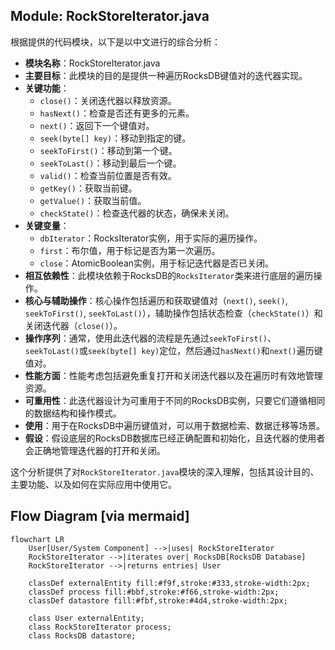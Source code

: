 ## Module: RockStoreIterator.java
根据提供的代码模块，以下是以中文进行的综合分析：

- **模块名称**：RockStoreIterator.java
- **主要目标**：此模块的目的是提供一种遍历RocksDB键值对的迭代器实现。
- **关键功能**：
  - `close()`：关闭迭代器以释放资源。
  - `hasNext()`：检查是否还有更多的元素。
  - `next()`：返回下一个键值对。
  - `seek(byte[] key)`：移动到指定的键。
  - `seekToFirst()`：移动到第一个键。
  - `seekToLast()`：移动到最后一个键。
  - `valid()`：检查当前位置是否有效。
  - `getKey()`：获取当前键。
  - `getValue()`：获取当前值。
  - `checkState()`：检查迭代器的状态，确保未关闭。
- **关键变量**：
  - `dbIterator`：RocksIterator实例，用于实际的遍历操作。
  - `first`：布尔值，用于标记是否为第一次遍历。
  - `close`：AtomicBoolean实例，用于标记迭代器是否已关闭。
- **相互依赖性**：此模块依赖于RocksDB的`RocksIterator`类来进行底层的遍历操作。
- **核心与辅助操作**：核心操作包括遍历和获取键值对（`next()`, `seek()`, `seekToFirst()`, `seekToLast()`），辅助操作包括状态检查（`checkState()`）和关闭迭代器（`close()`）。
- **操作序列**：通常，使用此迭代器的流程是先通过`seekToFirst()`、`seekToLast()`或`seek(byte[] key)`定位，然后通过`hasNext()`和`next()`遍历键值对。
- **性能方面**：性能考虑包括避免重复打开和关闭迭代器以及在遍历时有效地管理资源。
- **可重用性**：此迭代器设计为可重用于不同的RocksDB实例，只要它们遵循相同的数据结构和操作模式。
- **使用**：用于在RocksDB中遍历键值对，可以用于数据检索、数据迁移等场景。
- **假设**：假设底层的RocksDB数据库已经正确配置和初始化，且迭代器的使用者会正确地管理迭代器的打开和关闭。

这个分析提供了对`RockStoreIterator.java`模块的深入理解，包括其设计目的、主要功能、以及如何在实际应用中使用它。
## Flow Diagram [via mermaid]
```mermaid
flowchart LR
    User[User/System Component] -->|uses| RockStoreIterator
    RockStoreIterator -->|iterates over| RocksDB[RocksDB Database]
    RockStoreIterator -->|returns entries| User

    classDef externalEntity fill:#f9f,stroke:#333,stroke-width:2px;
    classDef process fill:#bbf,stroke:#f66,stroke-width:2px;
    classDef datastore fill:#fbf,stroke:#4d4,stroke-width:2px;

    class User externalEntity;
    class RockStoreIterator process;
    class RocksDB datastore;
```
